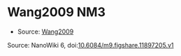 <a name="material" />

# Wang2009 NM3
<script type="application/ld+json">
  {
    "@context": "https://schema.org/",
    "@type": "ChemicalSubstance",
    "@id": "https://egonw.github.io/nanowiki/nanowiki166.html#material",
    "http://purl.org/dc/terms/conformsTo":
      {
        "@type": "CreativeWork",
        "@id": "https://bioschemas.org/profiles/ChemicalSubstance/0.4-RELEASE/"
      },
    "identfier": "166",
    "name": "Wang2009 NM3",
    "url": "https://egonw.github.io/nanowiki/nanowiki166.html#material",
    "sameAs": "http://127.0.0.1/mediawiki/index.php/Special:URIResolver/Wang2009_NM3"
  }
</script>


* Source: [Wang2009](articleWang2009.md)


Source: NanoWiki 6, doi:[10.6084/m9.figshare.11897205.v1](https://doi.org/10.6084/m9.figshare.11897205.v1)
